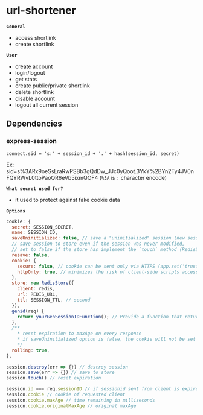 # url-shortener

__`General`__

- access shortlink
- create shortlink

__`User`__

- create account
- login/logout
- get stats
- create public/private shortlink
- delete shortlink
- disable account
- logout all current session

## Dependencies

### express-session

`connect.sid = 's:' + session_id + '.' + hash(session_id, secret)`

Ex: sid=s%3ARx9oeSsLraRwPSBb3gQdDw_JJc0yQoot.3YkY%2BYn2Ty4JV0nFQYRWvL0ttoPaoQR6eVb5ixmQOF4 (`%3A` is `:` character encode)

__`What secret used for?`__

- it used to protect against fake cookie data

__`Options`__

```js
cookie: {
  secret: SESSION_SECRET,
  name: SESSION_ID,
  saveUninitialized: false, // save a "uninitialized" session (new session but dont have data to save) to the store
  // save session to store even if the session was never modified,
  // set to false if the store has implement the `touch` method (RedisStore does)
  resave: false,
  cookie: {
    secure: false, // cookie can be sent only via HTTPS (app.set('trust proxy', 1) if use nodejs)
    httpOnly: true, // minimizes the risk of client-side scripts access cookie. `document.cookie`
  },
  store: new RedisStore({
    client: redis,
    url: REDIS_URL,
    ttl: SESSION_TTL, // second
  }),
  genid(req) {
    return yourGenSessionIDFunction(); // Provide a function that returns a session ID
  },
  /**
    * reset expiration to maxAge on every response
    * if saveUninitialized option is false, the cookie will not be set on a response with an uninitialized session.
    */
  rolling: true,
},

session.destroy(err => {}) // destroy session
session.save(err => {}) // save to store
session.touch() // reset expiration

session.id === req.sessionID // if sessionid sent from client is expired, it will store the new one. the expired sessionid can be archive by using session.cookie
session.cookie // cookie of requested client
session.cookie.maxAge // time remaining in milliseconds
session.cookie.originalMaxAge // original maxAge
```
